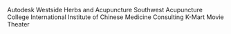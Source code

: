 Autodesk
Westside Herbs and Acupuncture
Southwest Acupuncture College
International Institute of Chinese Medicine
Consulting
K-Mart
Movie Theater 